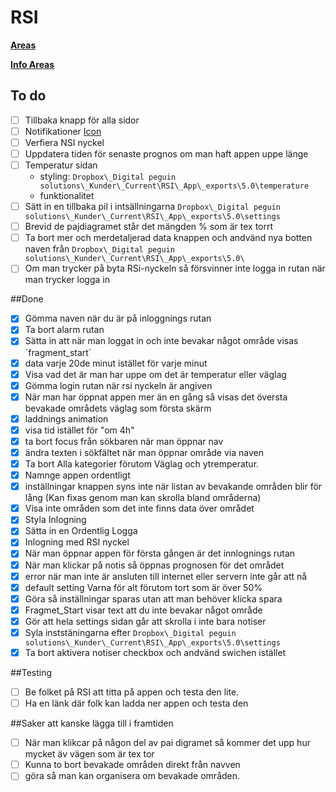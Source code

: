 # RSI

[**Areas**](http://163.172.101.14:8000/api//forecasts)

[**Info Areas**](http://163.172.101.14:8000/api//area/1427@1497772800)

## To do
-[ ] Tillbaka knapp för alla sidor
-[ ] Notifikationer [Icon](https://stackoverflow.com/questions/30795431/icon-not-displaying-in-notification-white-square-shown-instead)
-[ ] Verfiera NSI nyckel
-[ ] Uppdatera tiden för senaste prognos om man haft appen uppe länge
-[ ] Temperatur sidan
    * styling: `Dropbox\_Digital peguin solutions\_Kunder\_Current\RSI\_App\_exports\5.0\temperature`
    * funktionalitet
-[ ] Sätt in en tillbaka pil i intsällningarna `Dropbox\_Digital peguin solutions\_Kunder\_Current\RSI\_App\_exports\5.0\settings`
-[ ] Brevid de pajdiagramet står det mängden % som är tex torrt
-[ ] Ta bort mer och merdetaljerad data knappen och andvänd nya botten naven från `Dropbox\_Digital peguin solutions\_Kunder\_Current\RSI\_App\_exports\5.0\`
-[ ] Om man trycker på byta RSi-nyckeln så försvinner inte logga in rutan när man trycker logga in

##Done
-[x] Gömma naven när du är på inloggnings rutan
-[x] Ta bort alarm rutan
-[x] Sätta in att när man loggat in och inte bevakar något område visas ´fragment_start´
-[x] data varje 20de minut istället för varje minut
-[x] Visa vad det är man har uppe om det är temperatur eller väglag
-[x] Gömma login rutan när rsi nyckeln är angiven
-[x] När man har öppnat appen mer än en gång så visas det översta bevakade områdets väglag som första skärm
-[x] laddnings animation
-[x] visa tid istället för "om 4h"
-[x] ta bort focus från sökbaren när man öppnar nav
-[x] ändra texten i sökfältet när man öppnar område via naven
-[x] Ta bort Alla kategorier förutom Väglag och ytremperatur.
-[x] Namnge appen ordentligt
-[x] inställningar knappen syns inte när listan av bevakande områden blir för lång
  (Kan fixas genom man kan skrolla bland områderna)
-[x] Visa inte områden som det inte finns data över området
-[x] Styla Inlogning
-[x] Sätta in en Ordentlig Logga
-[x] Inlogning med RSI nyckel
-[x] När man öppnar appen för första gången är det innlognings rutan
-[x] När man klickar på notis så öppnas prognosen för det området
-[x] error när man inte är ansluten till internet eller servern inte går att nå
-[x] default setting Varna för alt förutom tort som är över 50%
-[x] Göra så inställningar sparas utan att man behöver klicka spara
-[x] Fragmet_Start visar text att du inte bevakar något område
-[x] Gör att hela settings sidan går att skrolla i inte bara notiser
-[x] Syla inststäningarna efter `Dropbox\_Digital peguin solutions\_Kunder\_Current\RSI\_App\_exports\5.0\settings`
-[x] Ta bort aktivera notiser checkbox och andvänd swichen istället

##Testing
-[ ] Be folket på RSI att titta på appen och testa den lite.
-[ ] Ha en länk där folk kan ladda ner appen och testa den

##Saker att kanske lägga till i framtiden
-[ ] När man klikcar på någon del av pai 
    digramet så kommer det upp hur mycket äv vägen som är tex tor
-[ ] Kunna to bort bevakade områden direkt från navven
-[ ] göra så man kan organisera om bevakade områden.
